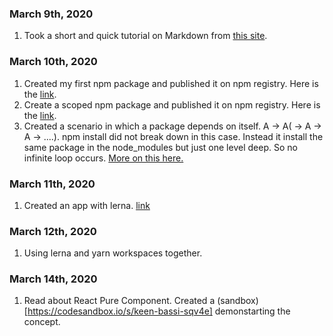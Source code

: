 ### March 9th, 2020

1. Took a short and quick tutorial on Markdown from [this site](www.markdowntutorial.com).

### March 10th, 2020

1. Created my first npm package and published it on npm registry. Here is the [link](https://www.npmjs.com/package/super-basic-math-utils).
2. Create a scoped npm package and published it on npm registry. Here is the [link](https://www.npmjs.com/package/@mohindersaluja/basic-math-utils).
3. Created a scenario in which a package depends on itself. A -> A( -> A -> A -> ....). npm install did not break down in this case. Instead  it install the same package in the node_modules but just one level deep. So no infinite loop occurs. [More on this here.](https://docs.npmjs.com/cli-commands/install.html#limitations-of-npms-install-algorithm)

### March 11th, 2020

1. Created an app with lerna. [link](https://github.com/mohinderps/math-app-with-lerna)

### March 12th, 2020

1. Using lerna and yarn workspaces together.

### March 14th, 2020

1. Read about React Pure Component. Created a (sandbox)[https://codesandbox.io/s/keen-bassi-sqv4e] demonstarting the concept.
